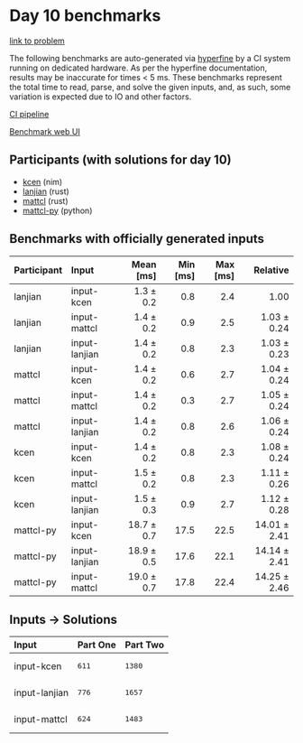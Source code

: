 # Day 10 benchmarks

[link to problem](https://adventofcode.com/2024/day/10)

The following benchmarks are auto-generated via
[hyperfine](https://github.com/sharkdp/hyperfine) by a CI system running on
dedicated hardware. As per the hyperfine documentation, results may be
inaccurate for times < 5 ms. These benchmarks represent the total time to read,
parse, and solve the given inputs, and, as such, some variation is expected due
to IO and other factors.

[CI pipeline](http://ci.papercode.net:8080/teams/main/pipelines/aoc2024)

[Benchmark web UI](https://aoc.ancalagon.black)


## Participants (with solutions for day 10)

- [kcen](https://github.com/kcen/aoc2024) (nim)
- [lanjian](https://github.com/lanjian/aoc-2024) (rust)
- [mattcl](https://github.com/mattcl/aoc2024) (rust)
- [mattcl-py](https://github.com/mattcl/aoc2024-py) (python)


## Benchmarks with officially generated inputs

| Participant | Input | Mean [ms] | Min [ms] | Max [ms] | Relative |
|:---|:---|---:|---:|---:|---:|
| lanjian | input-kcen | 1.3 ± 0.2 | 0.8 | 2.4 | 1.00 |
| lanjian | input-mattcl | 1.4 ± 0.2 | 0.9 | 2.5 | 1.03 ± 0.24 |
| lanjian | input-lanjian | 1.4 ± 0.2 | 0.8 | 2.3 | 1.03 ± 0.23 |
| mattcl | input-kcen | 1.4 ± 0.2 | 0.6 | 2.7 | 1.04 ± 0.24 |
| mattcl | input-mattcl | 1.4 ± 0.2 | 0.3 | 2.7 | 1.05 ± 0.24 |
| mattcl | input-lanjian | 1.4 ± 0.2 | 0.8 | 2.6 | 1.06 ± 0.24 |
| kcen | input-kcen | 1.4 ± 0.2 | 0.8 | 2.3 | 1.08 ± 0.24 |
| kcen | input-mattcl | 1.5 ± 0.2 | 0.8 | 2.3 | 1.11 ± 0.26 |
| kcen | input-lanjian | 1.5 ± 0.3 | 0.9 | 2.7 | 1.12 ± 0.28 |
| mattcl-py | input-kcen | 18.7 ± 0.7 | 17.5 | 22.5 | 14.01 ± 2.41 |
| mattcl-py | input-lanjian | 18.9 ± 0.5 | 17.6 | 22.1 | 14.14 ± 2.41 |
| mattcl-py | input-mattcl | 19.0 ± 0.7 | 17.8 | 22.4 | 14.25 ± 2.46 |


## Inputs -> Solutions

| Input | Part One | Part Two |
|:---|:---|:---|
|input-kcen|<pre>611</pre>|<pre>1380</pre>|
|input-lanjian|<pre>776</pre>|<pre>1657</pre>|
|input-mattcl|<pre>624</pre>|<pre>1483</pre>|